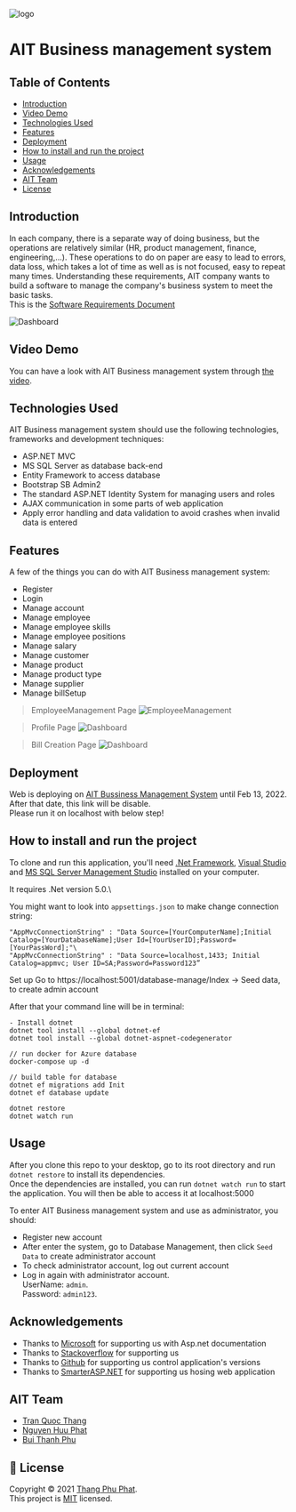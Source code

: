 ![logo](wwwroot/img/logo.svg)  
# AIT Business management system   


## Table of Contents
* [Introduction](#introduction)
* [Video Demo](#video-demo)
* [Technologies Used](#technologies-used)
* [Features](#features)
* [Deployment](#deployment)
* [How to install and run the project](#how-to-install-and-run-the-project)
* [Usage](#usage)
* [Acknowledgements](#acknowledgements)
* [AIT Team](#ait-team)
* [License](#license)

<!-- * [License](#license) -->



## Introduction
In each company, there is a separate way of doing business, but the operations are relatively similar (HR, product management, finance, engineering,...). These operations to do on paper are easy to lead to errors, data loss, which takes a lot of time as well as is not focused, easy to repeat many times. Understanding these requirements, AIT company wants to build a software to manage the company's business system to meet the basic tasks. \
This is the [Software Requirements Document](https://docs.google.com/document/d/1XslZNEgI-ZwAGA6tdiFFctRs1TUKHNEG/edit?usp=sharing&ouid=116992013396456829835&rtpof=true&sd=true)

![Dashboard](wwwroot/img/demoPage/dashboard.png)


## Video Demo
You can have a look with AIT Business management system through [the video](https://drive.google.com/file/d/13xiX5x_VPI3gQ6fpwlVZXEeGYY2wQXCk/view).


## Technologies Used
AIT Business management system should use the following technologies, frameworks and development techniques:

- ASP.NET MVC
- MS SQL Server as database back-end
- Entity Framework to access database
- Bootstrap SB Admin2 
- The standard ASP.NET Identity System for managing users and roles
- AJAX communication in some parts of web application
- Apply error handling and data validation to avoid crashes when invalid data is entered



## Features
A few of the things you can do with AIT Business management system:
- Register
- Login
- Manage account
- Manage employee
- Manage employee skills
- Manage employee positions
- Manage salary
- Manage customer
- Manage product
- Manage product type
- Manage supplier
- Manage billSetup

> EmployeeManagement Page
![EmployeeManagement](wwwroot/img/demoPage/employeeIndex.png)


> Profile Page
![Dashboard](wwwroot/img/demoPage/profile.png)


> Bill Creation Page
![Dashboard](wwwroot/img/demoPage/createBill.png)


## Deployment
Web is deploying on [AIT Bussiness Management System](http://lucasuit-001-site1.etempurl.com/) until Feb 13, 2022.\
After that date, this link will be disable.\
Please run it on localhost with below step!
## How to install and run the project
To clone and run this application, you'll need [.Net Framework](https://dotnet.microsoft.com/en-us/download/dotnet-framework), [Visual Studio](https://visualstudio.microsoft.com/) and [MS SQL Server Management Studio](https://docs.microsoft.com/en-us/sql/ssms/download-sql-server-management-studio-ssms?view=sql-server-ver15) installed on your computer. 

It requires .Net version 5.0.\

You might want to look into `appsettings.json` to make change connection string: 
```
"AppMvcConnectionString" : "Data Source=[YourComputerName];Initial Catalog=[YourDatabaseName];User Id=[YourUserID];Password=[YourPassWord];"\
"AppMvcConnectionString" : "Data Source=localhost,1433; Initial Catalog=appmvc; User ID=SA;Password=Password123”
```

Set up
Go to https://localhost:5001/database-manage/Index → Seed data, to create admin account

After that your command line will be in terminal:

```
- Install dotnet
dotnet tool install --global dotnet-ef
dotnet tool install --global dotnet-aspnet-codegenerator

// run docker for Azure database
docker-compose up -d

// build table for database
dotnet ef migrations add Init
dotnet ef database update
```

```
dotnet restore
dotnet watch run
```

## Usage
After you clone this repo to your desktop, go to its root directory and run `dotnet restore` to install its dependencies.\
Once the dependencies are installed, you can run `dotnet watch run` to start the application. You will then be able to access it at localhost:5000

To enter AIT Business management system and use as administrator, you should:
- Register new account
- After enter the system, go to Database Management, then click `Seed Data` to create administrator account
- To check administrator account, log out current account
- Log in again with administrator account.\
    UserName: `admin`.\
    Password: `admin123`. 

## Acknowledgements
- Thanks to [Microsoft](https://www.microsoft.com/vi-vn/) for supporting us with Asp.net documentation
- Thanks to [Stackoverflow](https://stackoverflow.com/) for supporting us 
- Thanks to [Github](https://github.com/) for supporting us control application's versions 
- Thanks to [SmarterASP.NET](https://www.smarterasp.net/) for supporting us hosing web application


## AIT Team
- [Tran Quoc Thang](https://github.com/LucasTran-tq)
- [Nguyen Huu Phat](https://github.com/nguyenhuuphat2001)
- [Bui Thanh Phu](https://github.com/phubuideptrai)


## 📝 License

Copyright © 2021 [Thang Phu Phat](https://github.com/LucasTran-tq). <br />
This project is [MIT](https://github.com/LucasTran-tq/Business-Management-AspNet/blob/main/LICENSE) licensed.
